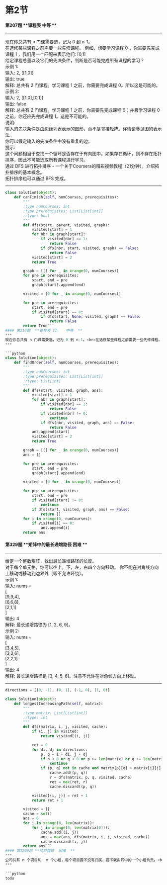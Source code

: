 # 第2节

#### 第207题	**课程表	中等	**
***
现在你总共有 n 门课需要选，记为 0 到 n-1。<br>在选修某些课程之前需要一些先修课程。 例如，想要学习课程 0 ，你需要先完成课程 1 ，我们用一个匹配来表示他们: [0,1]<br>给定课程总量以及它们的先决条件，判断是否可能完成所有课程的学习？<br>示例 1:<br>输入: 2, [[1,0]]<br>输出: true<br>解释: 总共有 2 门课程。学习课程 1 之前，你需要完成课程 0。所以这是可能的。<br>示例 2:<br>输入: 2, [[1,0],[0,1]]<br>输出: false<br>解释: 总共有 2 门课程。学习课程 1 之前，你需要先完成课程 0；并且学习课程 0 之前，你还应先完成课程 1。这是不可能的。<br>说明:<br>输入的先决条件是由边缘列表表示的图形，而不是邻接矩阵。详情请参见图的表示法。<br>你可以假定输入的先决条件中没有重复的边。<br>提示:<br>这个问题相当于查找一个循环是否存在于有向图中。如果存在循环，则不存在拓扑排序，因此不可能选取所有课程进行学习。<br>通过 DFS 进行拓扑排序 - 一个关于Coursera的精彩视频教程（21分钟），介绍拓扑排序的基本概念。<br>拓扑排序也可以通过 BFS 完成。
***

```python
class Solution(object):
    def canFinish(self, numCourses, prerequisites):
        """
        :type numCourses: int
        :type prerequisites: List[List[int]]
        :rtype: bool
        """
        def dfs(start, parent, visited, graph):
            visited[start] = 1
            for nbr in graph[start]:
                if visited[nbr] == 1:
                    return False
                if dfs(nbr, start, visited, graph) == False:
                    return False
            visited[start] = 2
            return True

        graph = [[] for _ in xrange(0, numCourses)]
        for pre in prerequisites:
            start, end = pre
            graph[start].append(end)

        visited = [0 for _ in xrange(0, numCourses)]

        for pre in prerequisites:
            start, end = pre
            if visited[start] == 0:
                if dfs(start, None, visited, graph) == False:
                    return False
        return True```
#### 第210题	**课程表 II	中等	**
***
现在你总共有 n 门课需要选，记为 0 到 n-1。<br>在选修某些课程之前需要一些先修课程。 例如，想要学习课程 0 ，你需要先完成课程 1 ，我们用一个匹配来表示他们: [0,1]<br>给定课程总量以及它们的先决条件，返回你为了学完所有课程所安排的学习顺序。<br>可能会有多个正确的顺序，你只要返回一种就可以了。如果不可能完成所有课程，返回一个空数组。<br>示例 1:<br>输入: 2, [[1,0]]<br>输出: [0,1]<br>解释: 总共有 2 门课程。要学习课程 1，你需要先完成课程 0。因此，正确的课程顺序为 [0,1] 。<br>示例 2:<br>输入: 4, [[1,0],[2,0],[3,1],[3,2]]<br>输出: [0,1,2,3] or [0,2,1,3]<br>解释: 总共有 4 门课程。要学习课程 3，你应该先完成课程 1 和课程 2。并且课程 1 和课程 2 都应该排在课程 0 之后。<br>因此，一个正确的课程顺序是 [0,1,2,3] 。另一个正确的排序是 [0,2,1,3] 。<br>说明:<br>输入的先决条件是由边缘列表表示的图形，而不是邻接矩阵。详情请参见图的表示法。<br>你可以假定输入的先决条件中没有重复的边。<br>提示:<br>这个问题相当于查找一个循环是否存在于有向图中。如果存在循环，则不存在拓扑排序，因此不可能选取所有课程进行学习。<br>通过 DFS 进行拓扑排序 - 一个关于Coursera的精彩视频教程（21分钟），介绍拓扑排序的基本概念。<br>拓扑排序也可以通过 BFS 完成。
***

```python
class Solution(object):
    def findOrder(self, numCourses, prerequisites):
        """
        :type numCourses: int
        :type prerequisites: List[List[int]]
        :rtype: List[int]
        """
        def dfs(start, visited, graph, ans):
            visited[start] = 1
            for nbr in graph[start]:
                if visited[nbr] == 1:
                    return False
                if visited[nbr] != 0:
                    continue
                if dfs(nbr, visited, graph, ans) == False:
                    return False
            ans.append(start)
            visited[start] = 2
            return True

        graph = [[] for _ in xrange(0, numCourses)]
        ans = []

        for pre in prerequisites:
            start, end = pre
            graph[start].append(end)

        visited = [0 for _ in xrange(0, numCourses)]

        for pre in prerequisites:
            start, end = pre
            if visited[start] != 0:
                continue
            if dfs(start, visited, graph, ans) == False:
                return []
        for i in xrange(0, numCourses):
            if visited[i] == 0:
                ans.append(i)
        return ans
```
#### 第329题	**矩阵中的最长递增路径	困难	**
***
给定一个整数矩阵，找出最长递增路径的长度。<br>对于每个单元格，你可以往上，下，左，右四个方向移动。 你不能在对角线方向上移动或移动到边界外（即不允许环绕）。<br>示例 1:<br>输入: nums =<br>[<br>[9,9,4],<br>[6,6,8],<br>[2,1,1]<br>]<br>输出: 4<br>解释: 最长递增路径为 [1, 2, 6, 9]。<br>示例 2:<br>输入: nums =<br>[<br>[3,4,5],<br>[3,2,6],<br>[2,2,1]<br>]<br>输出: 4<br>解释: 最长递增路径是 [3, 4, 5, 6]。注意不允许在对角线方向上移动。
***

```python
directions = [(0, -1), (0, 1), (-1, 0), (1, 0)]

class Solution(object):
    def longestIncreasingPath(self, matrix):
        """
        :type matrix: List[List[int]]
        :rtype: int
        """
        def dfs(matrix, i, j, visited, cache):
            if (i, j) in visited:
                return visited[(i, j)]

            ret = 0
            for di, dj in directions:
                p, q = i + di, j + dj
                if p < 0 or q < 0 or p >= len(matrix) or q >= len(matrix[0]):
                    continue
                if (p, q) not in cache and matrix[p][q] > matrix[i][j]:
                    cache.add((p, q))
                    r = dfs(matrix, p, q, visited, cache)
                    ret = max(ret, r)
                    cache.discard((p, q))

            visited[(i, j)] = ret + 1
            return ret + 1

        visited = {}
        cache = set()
        ans = 0
        for i in xrange(0, len(matrix)):
            for j in xrange(0, len(matrix[0])):
                cache.add((i, j))
                ans = max(ans, dfs(matrix, i, j, visited, cache))
                cache.discard((i, j))
        return ans```
#### 第1203题	**项目管理	困难	**
***
公司共有 n 个项目和  m 个小组，每个项目要不没有归属，要不就由其中的一个小组负责。<br>我们用 group[i] 代表第 i 个项目所属的小组，如果这个项目目前无人接手，那么 group[i] 就等于 -1。（项目和小组都是从零开始编号的）<br>请你帮忙按要求安排这些项目的进度，并返回排序后的项目列表：<br>同一小组的项目，排序后在列表中彼此相邻。<br>项目之间存在一定的依赖关系，我们用一个列表 beforeItems 来表示，其中 beforeItems[i] 表示在进行第 i 个项目前（位于第 i 个项目左侧）应该完成的所有项目。<br>结果要求：<br>如果存在多个解决方案，只需要返回其中任意一个即可。<br>如果没有合适的解决方案，就请返回一个 空列表。<br>示例 1：<br>输入：n = 8, m = 2, group = [-1,-1,1,0,0,1,0,-1], beforeItems = [[],[6],[5],[6],[3,6],[],[],[]]<br>输出：[6,3,4,1,5,2,0,7]<br>示例 2：<br>输入：n = 8, m = 2, group = [-1,-1,1,0,0,1,0,-1], beforeItems = [[],[6],[5],[6],[3],[],[4],[]]<br>输出：[]<br>解释：与示例 1 大致相同，但是在排序后的列表中，4 必须放在 6 的前面。<br>提示：<br>1 <= m <= n <= 3*10^4<br>group.length == beforeItems.length == n<br>-1 <= group[i] <= m-1<br>0 <= beforeItems[i].length <= n-1<br>0 <= beforeItems[i][j] <= n-1<br>i != beforeItems[i][j]
***

```python
todo
```
